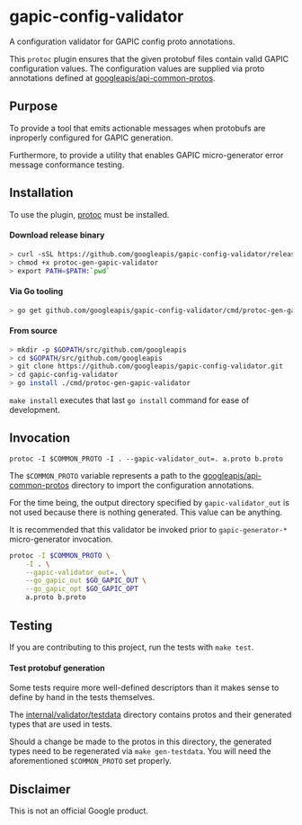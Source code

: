 gapic-config-validator
======================

A configuration validator for GAPIC config proto annotations.

This `protoc` plugin ensures that the given protobuf files contain valid
GAPIC configuration values. The configuration values are supplied via
proto annotations defined at [googleapis/api-common-protos](https://github.com/googleapis/api-common-protos).

Purpose
-------

To provide a tool that emits actionable messages when protobufs are
inproperly configured for GAPIC generation.

Furthermore, to provide a utility that enables GAPIC micro-generator
error message conformance testing.

Installation
------------

To use the plugin, [protoc](https://developers.google.com/protocol-buffers/docs/downloads) must be installed. 

#### Download release binary
```sh
> curl -sSL https://github.com/googleapis/gapic-config-validator/releases/download/v$SEMVER/gapic-config-validator-$SEMVER-$OS-$ARCH.tar.gz | tar xz
> chmod +x protoc-gen-gapic-validator
> export PATH=$PATH:`pwd`
```

#### Via Go tooling
```sh
> go get github.com/googleapis/gapic-config-validator/cmd/protoc-gen-gapic-validator
```

#### From source
```sh
> mkdir -p $GOPATH/src/github.com/googleapis
> cd $GOPATH/src/github.com/googleapis
> git clone https://github.com/googleapis/gapic-config-validator.git
> cd gapic-config-validator
> go install ./cmd/protoc-gen-gapic-validator
```

`make install` executes that last `go install` command for ease of development. 

Invocation
----------

`protoc -I $COMMON_PROTO -I . --gapic-validator_out=. a.proto b.proto`

The `$COMMON_PROTO` variable represents a path to the [googleapis/api-common-protos](https://github.com/googleapis/api-common-protos) directory to import the configuration annotations.

For the time being, the output directory specified by `gapic-validator_out` is not used because there is nothing generated. This value can be anything. 

It is recommended that this validator be invoked prior to `gapic-generator-*` micro-generator invocation.
```sh
protoc -I $COMMON_PROTO \
    -I . \
    --gapic-validator_out=. \
    --go_gapic_out $GO_GAPIC_OUT \
    --go_gapic_opt $GO_GAPIC_OPT
    a.proto b.proto
```

Testing
-------

If you are contributing to this project, run the tests with `make test`.

#### Test protobuf generation

Some tests require more well-defined descriptors than it makes sense to define by hand in the tests themselves.

The [internal/validator/testdata](/internal/validator/testdata) directory contains protos and their generated types that are used in tests.

Should a change be made to the protos in this directory, the generated types need to be regenerated via `make gen-testdata`. You will need the aforementioned `$COMMON_PROTO` set properly.

Disclaimer
----------

This is not an official Google product.